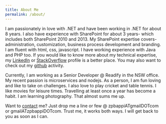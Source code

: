 ```yaml
---
title: About Me
permalink: /about/
---
```


I am passionately in love with .NET and have been working in .NET for about 8 years. 
I also have experience with SharePoint for about 3 years- which includes both SharePoint 2010 and 2013.
My SharePoint expertise covers- administration, customization, business process development and branding. 
I am fluent with html, css, javascript. I have working experience with Java and PHP too. 
If you would like to know more about my technical expertise, my 
[LinkedIn](http://linkedin.com/in/zpbappi) or 
[StackOverflow](http://careers.stackoverflow.com/zpbappi)
profile is a better place. You may also want to check out my
[github](https://github.com/zpbappi) activity.

Currently, I am working as a Senior Developer @ Readify in the NSW office. 
My recent passion is microservices and nodejs.
As a person, I am fun loving and like to take on challenges. 
I also love to play cricket and table tennis. I like movies for leisure times. 
Travelling at least once a year has become a habit. I am learning photography. That almost sums me up.

Want to [contact]({{site.baseurl}}/contact/) me? Just drop me a line or few @ zpbappiATgmailDOTcom or gmailATzpbappiDOTcom. 
Trust me, it works both ways. I will get back to you as soon as I can.